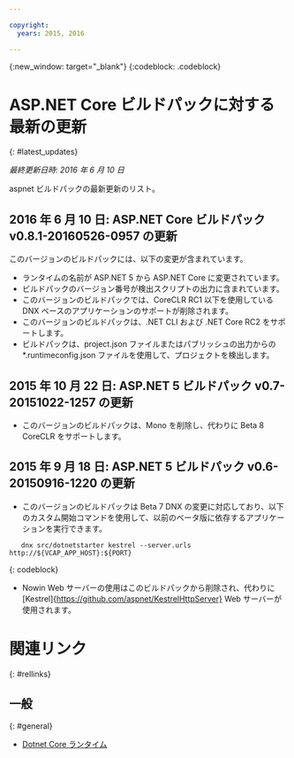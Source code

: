 ```yaml
---

copyright:
  years: 2015, 2016

---
```


{:new_window: target="_blank"}
{:codeblock: .codeblock}

# ASP.NET Core ビルドパックに対する最新の更新
{: #latest_updates}

*最終更新日時: 2016 年 6 月 10 日*


aspnet ビルドパックの最新更新のリスト。

## 2016 年 6 月 10 日: ASP.NET Core ビルドパック v0.8.1-20160526-0957 の更新

このバージョンのビルドパックには、以下の変更が含まれています。

* ランタイムの名前が ASP.NET 5 から ASP.NET Core に変更されています。
* ビルドパックのバージョン番号が検出スクリプトの出力に含まれています。
* このバージョンのビルドパックでは、CoreCLR RC1 以下を使用している DNX ベースのアプリケーションのサポートが削除されます。
* このバージョンのビルドパックは、.NET CLI および .NET Core RC2 をサポートします。
* ビルドパックは、project.json ファイルまたはパブリッシュの出力からの *.runtimeconfig.json ファイルを使用して、プロジェクトを検出します。

## 2015 年 10 月 22 日: ASP.NET 5 ビルドパック v0.7-20151022-1257 の更新

* このバージョンのビルドパックは、Mono を削除し、代わりに Beta 8 CoreCLR をサポートします。

## 2015 年 9 月 18 日: ASP.NET 5 ビルドパック v0.6-20150916-1220 の更新

* このバージョンのビルドパックは Beta 7 DNX の変更に対応しており、以下のカスタム開始コマンドを使用して、以前のベータ版に依存するアプリケーションを実行できます。

```
   dnx src/dotnetstarter kestrel --server.urls http://${VCAP_APP_HOST}:${PORT}
```
{: codeblock}

* Nowin Web サーバーの使用はこのビルドパックから削除され、代わりに [Kestrel]{https://github.com/aspnet/KestrelHttpServer} Web サーバーが使用されます。

# 関連リンク
{: #rellinks}
## 一般
{: #general}
* [Dotnet Core ランタイム](index.html)
